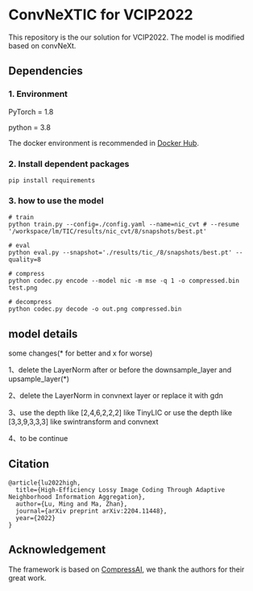 # ConvNeXTIC for VCIP2022

 This repository is the our solution for VCIP2022. The model is modified based on convNeXt.

## Dependencies

### 1. Environment

PyTorch = 1.8

python = 3.8

The docker environment is recommended in [Docker Hub](https://registry.hub.docker.com/layers/pytorch/pytorch/1.8.1-cuda11.1-cudnn8-devel/images/sha256-024af183411f136373a83f9a0e5d1a02fb11acb1b52fdcf4d73601912d0f09b1?context=explore).

### 2. Install dependent packages

```
pip install requirements
```

### 3. how to use the model

```
# train
python train.py --config=./config.yaml --name=nic_cvt # --resume '/workspace/lm/TIC/results/nic_cvt/8/snapshots/best.pt'

# eval
python eval.py --snapshot='./results/tic_/8/snapshots/best.pt' --quality=8

# compress
python codec.py encode --model nic -m mse -q 1 -o compressed.bin test.png

# decompress
python codec.py decode -o out.png compressed.bin
```

## model details

some changes(* for better and x for worse)

1、delete the LayerNorm after or before the downsample_layer and upsample_layer(*)

2、delete the LayerNorm in convnext layer or replace it with gdn

3、use the depth like [2,4,6,2,2,2] like TinyLIC or use the depth like [3,3,9,3,3,3] like swintransform and convnext

4、to be continue

## Citation

```
@article{lu2022high,
  title={High-Efficiency Lossy Image Coding Through Adaptive Neighborhood Information Aggregation},
  author={Lu, Ming and Ma, Zhan},
  journal={arXiv preprint arXiv:2204.11448},
  year={2022}
}
```

## Acknowledgement

The framework is based on [CompressAI](https://github.com/InterDigitalInc/CompressAI/), we thank the authors for their great work.

### 